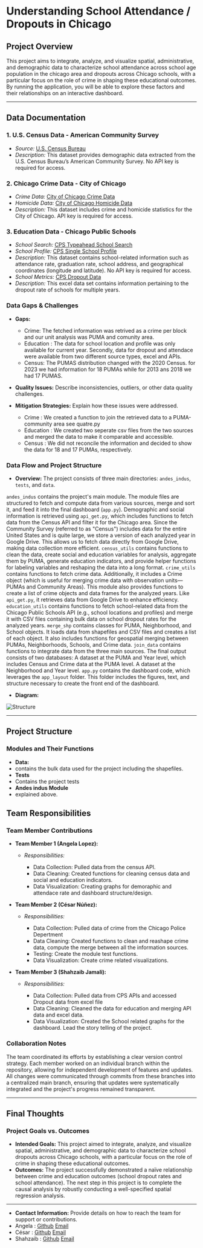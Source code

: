 # Understanding School Attendance / Dropouts in Chicago

## Project Overview

This project aims to integrate, analyze, and visualize spatial, administrative, and demographic data to characterize school attendance across school age population in the chicago area and dropouts across Chicago schools, with a particular focus on the role of crime in shaping these educational outcomes. By running the application, you will be able to explore these factors and their relationships on an interactive dashboard.

---

## Data Documentation

### 1. U.S. Census Data - American Community Survey
- *Source:* [U.S. Census Bureau](https://www.census.gov/programs-surveys/acs)
- *Description:* This dataset provides demographic data extracted from the U.S. Census Bureau’s American Community Survey. No API key is required for access.

### 2. Chicago Crime Data - City of Chicago
- *Crime Data:* [City of Chicago Crime Data](https://data.cityofchicago.org/Public-Safety/Crimes-Map/mw69-m6xi)
- *Homicide Data:* [City of Chicago Homicide Data](https://data.cityofchicago.org/Public-Safety/Homicides/ijzp-q8t2)
- *Description:* This dataset includes crime and homicide statistics for the City of Chicago. API key is required for access.

### 3. Education Data - Chicago Public Schools
- *School Search:* [CPS Typeahead School Search](https://api.cps.edu/schoolprofile/Help/Api/GET-CPS-TypeaheadSchoolSearch_SearchValue)
- *School Profile:* [CPS Single School Profile](https://api.cps.edu/schoolprofile/Help/Api/GET-CPS-SingleSchoolProfile_SchoolID)
- *Description:* This dataset contains school-related information such as attendance rate, graduation rate, school address, and geographical coordinates (longitude and latitude). No API key is required for access.
- *School Metrics:* [CPS Dropout Data](https://www.cps.edu/about/district-data/metrics/)
- *Description:* This excel data set contains information pertaining to the dropout rate of schools for multiple years.

### Data Gaps & Challenges
- **Gaps:** 
    - Crime: The fetched information was retrived as a crime per block and our unit analysis was PUMA and comunity area. 
    - Education : The data for school location and profile was only available for current year. Secondly, data for dropout
    and attendace were available from two different source types, excel and APIs.
    - Census: The PUMAS distribution changed with the 2020 Census. for 2023 we had information for 18 PUMAs while for 2013 ans 2018 we had 17 PUMAS. 

- **Quality Issues:** Describe inconsistencies, outliers, or other data quality challenges.

- **Mitigation Strategies:** Explain how these issues were addressed.
    - Crime : We created a function to join the retrieved data to a PUMA-community area see quatre.py
    - Education : We created two seperate csv files from the two sources and merged the data to make it comparable and accessible.
    - Census : We did not reconcile the information and decided to show the data for 18 and 17 PUMAs, respectively. 

### Data Flow and Project Structure

- **Overview:** The project consists of three main directories: `andes_indus`, `tests`, and `data`.

`andes_indus` contains the project's main module. The module files are structured to fetch and compute data from various sources, merge and sort it, and feed it into the final dashboard (`app.py`).
Demographic and social information is retrieved using `api_get.py`, which includes functions to fetch data from the Census API and filter it for the Chicago area. Since the Community Survey (referred to as "Census") includes data for the entire United States and is quite large, we store a version of each analyzed year in Google Drive. This allows us to fetch data directly from Google Drive, making data collection more efficient.
`census_utils` contains functions to clean the data, create social and education variables for analysis, aggregate them by PUMA, generate education indicators, and provide helper functions for labeling variables and reshaping the data into a long format.
`crime_utils` contains functions to fetch crime data. Additionally, it includes a Crime object (which is useful for merging crime data with observation units—PUMAs and Community Areas). This module also provides functions to create a list of crime objects and data frames for the analyzed years. Like `api_get.py`, it retrieves data from Google Drive to enhance efficiency.
`education_utils` contains functions to fetch school-related data from the Chicago Public Schools API (e.g., school locations and profiles) and merge it with CSV files containing bulk data on school dropout rates for the analyzed years.
`merge_shp` contains classes for PUMA, Neighborhood, and School objects. It loads data from shapefiles and CSV files and creates a list of each object. It also includes functions for geospatial merging between PUMAs, Neighborhoods, Schools, and Crime data.
`join_data` contains functions to integrate data from the three main sources. The final output consists of two databases:
A dataset at the PUMA and Year level, which includes Census and Crime data at the PUMA level.
A dataset at the Neighborhood and Year level.
`app.py` contains the dashboard code, which leverages the `app_layout` folder. This folder includes the figures, text, and structure necessary to create the front end of the dashboard.   
- **Diagram:**  

![Structure](https://github.com/uchicago-2025-capp30122/30122-project-andes-indus-analytics/blob/287b2a12f2065ef2ce3bdf854ec230ff8574c714/Datapipeline.png)

---

## Project Structure
### Modules and Their Functions
- **Data:**  
- contains the bulk data used for the project including the shapefiles.   
- **Tests**  
- Contains the project tests
- **Andes indus Module**
- explained above.


## Team Responsibilities

### Team Member Contributions
- **Team Member 1 (Angela Lopez):**   
  - *Responsibilities:* 

    - Data Collection: Pulled data from the census API. 
    - Data Cleaning: Created functions for cleaning census data and social and education indicators. 
    - Data Visualization: Creating graphs for demoraphic and attendace rate and dashboard structure/design.

- **Team Member 2 (César Núñez):**  
  - *Responsibilities:* 

    - Data Collection: Pulled data of crime from the Chicago Police Depertment
    - Data Cleaning: Created functions to clean and reashape crime data, compute the merge between all the information sources.
    - Testing: Create the module test functions.
    - Data Visualization: Create crime related visualizations.  

- **Team Member 3 (Shahzaib Jamali):**  
  - *Responsibilities:* 

    - Data Collection: Pulled data from CPS APIs and accessed Dropout data from excel file 
    - Data Cleaning: Cleaned the data for education and merging API data and excel data.
    - Data Visualization: Created the School related graphs for the dashboard. Lead the story telling of the project.  


### Collaboration Notes

The team coordinated its efforts by establishing a clear version control strategy. Each member worked on an individual branch within the repository, allowing for independent development of features and updates. All changes were communicated through commits from these branches into a centralized main branch, ensuring that updates were systematically integrated and the project's progress remained transparent.

---

## Final Thoughts

### Project Goals vs. Outcomes
- **Intended Goals:** This project aimed to integrate, analyze, and visualize spatial, administrative, and demographic data to characterize school dropouts across Chicago schools, with a particular focus on the role of crime in shaping these educational outcomes. 
- **Outcomes:** The project successfully demonstrated a naïve relationship between crime and education outcomes (school dropout rates and school attendance). The next step in this project is to complete the causal analysis by robustly conducting a well-specified spatial regression analysis.


---

- **Contact Information:** Provide details on how to reach the team for support or contributions.
- Angela : [Github](https://github.com/AngelaLop) [Email](alopezsanchez@uchicago.edu)
- César  : [Github](https://github.com/cesarnunezh) [Email](cnunezh@uchicago.edu)
- Shahzaib : [Github](https://github.com/Shahzaib-Jamali) [Email](shahzaibjamali@uchicago.edu)
